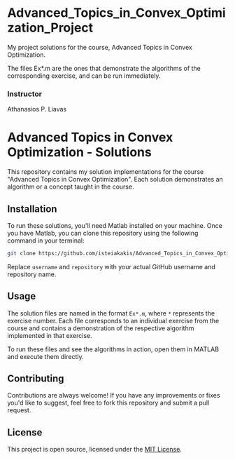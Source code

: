 # Advanced_Topics_in_Convex_Optimization_Project

My project solutions for the course, Advanced Topics in Convex Optimization.

The files Ex*.m are the ones that demonstrate the algorithms of the corresponding exercise, and can be run immediately.

### Instructor
Athanasios P. Liavas


# Advanced Topics in Convex Optimization - Solutions

This repository contains my solution implementations for the course "Advanced Topics in Convex Optimization". Each solution demonstrates an algorithm or a concept taught in the course.

## Installation

To run these solutions, you'll need Matlab installed on your machine. Once you have Matlab, you can clone this repository using the following command in your terminal:

```bash
git clone https://github.com/isteiakakis/Advanced_Topics_in_Convex_Optimization_Project.git
```

Replace `username` and `repository` with your actual GitHub username and repository name.

## Usage

The solution files are named in the format `Ex*.m`, where `*` represents the exercise number. Each file corresponds to an individual exercise from the course and contains a demonstration of the respective algorithm implemented in that exercise.

To run these files and see the algorithms in action, open them in MATLAB and execute them directly.

## Contributing

Contributions are always welcome! If you have any improvements or fixes you'd like to suggest, feel free to fork this repository and submit a pull request.

## License

This project is open source, licensed under the [MIT License](LICENSE).
